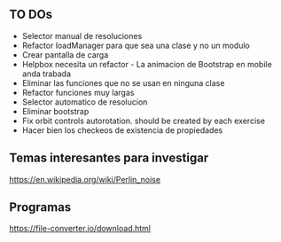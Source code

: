 ## TO DOs
- Selector manual de resoluciones
- Refactor loadManager para que sea una clase y no un modulo
- Crear pantalla de carga
- Helpbox necesita un refactor - La animacion de Bootstrap en mobile anda trabada
- Eliminar las funciones que no se usan en ninguna clase
- Refactor funciones muy largas
- Selector automatico de resolucion
- Eliminar bootstrap
- Fix orbit controls autorotation. should be created by each exercise
- Hacer bien los checkeos de existencia de propiedades

## Temas interesantes para investigar
https://en.wikipedia.org/wiki/Perlin_noise

## Programas
https://file-converter.io/download.html
